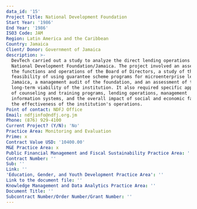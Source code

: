 ```yaml
---
data_id: '15'
Project Title: National Development Foundation
Start Year: '1986'
End Year: '1986'
ISO3 Code: JAM
Region: Latin America and the Caribbean
Country: Jamaica
Client/ Donor: Government of Jamaica
description: >-
  DevTech carried out a study to analyze the direct lending operations of the
  National Development Foundation/Jamaica. The project involved an assessment of
  the functions and operations of the Board of Directors, a study of the
  feasibility of using guarantee scheme programs for microenterprise lending in
  Jamaica, a management audit of the foundation, and an assessment of the
  long-term viability of the institution. It also required specific appraisals
  of counseling and training programs, lending operations, management
  information systems, and the overall impact of social and economic factors on
  the effectiveness of the institution's operations.
Point of contact: NDFJ Office
Email: ndfjinfo@ndfj.org.jm
Phone: (876) 929-4100
Current Project? (Y/N): 'No'
Practice Area: Monitoring and Evaluation
Prime: x
Contract Value USD: '10400.00'
M&E Practice Area: x
Public Financial Management and Fiscal Sustainability Practice Area: ''
Contract Number: ''
Sub: ''
Link: ''
'Education, Gender, and Youth Development Practice Area': ''
Link to the document file: ''
Knowledge Management and Data Analytics Practice Area: ''
Document Title: ''
Subcontract Number/Order Number/Grant Number: ''
---
```

